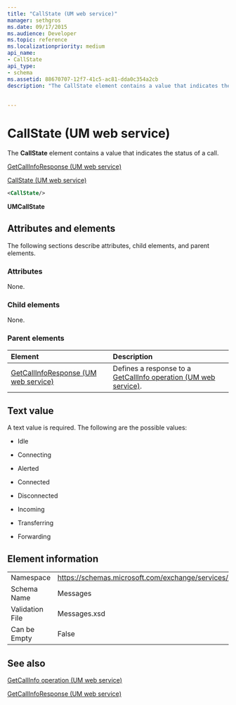```yaml
---
title: "CallState (UM web service)"
manager: sethgros
ms.date: 09/17/2015
ms.audience: Developer
ms.topic: reference
ms.localizationpriority: medium
api_name:
- CallState
api_type:
- schema
ms.assetid: 88670707-12f7-41c5-ac81-dda0c354a2cb
description: "The CallState element contains a value that indicates the status of a call."
 
 
---
```


# CallState (UM web service)

The **CallState** element contains a value that indicates the status of a call. 
  
[GetCallInfoResponse (UM web service)](getcallinforesponse-um-web-service.md)
  
[CallState (UM web service)](callstate-um-web-service.md)
  
```xml
<CallState/>
```

 **UMCallState**
## Attributes and elements

The following sections describe attributes, child elements, and parent elements.
  
### Attributes

None.
  
### Child elements

None.
  
### Parent elements

|**Element**|**Description**|
|:-----|:-----|
|[GetCallInfoResponse (UM web service)](getcallinforesponse-um-web-service.md) <br/> |Defines a response to a [GetCallInfo operation (UM web service)](getcallinfo-operation-um-web-service.md).  <br/> |
   
## Text value

A text value is required. The following are the possible values:
  
- Idle
    
- Connecting
    
- Alerted
    
- Connected
    
- Disconnected
    
- Incoming
    
- Transferring
    
- Forwarding
    
## Element information

|||
|:-----|:-----|
|Namespace  <br/> |https://schemas.microsoft.com/exchange/services/2006/message  <br/> |
|Schema Name  <br/> |Messages  <br/> |
|Validation File  <br/> |Messages.xsd  <br/> |
|Can be Empty  <br/> |False  <br/> |
   
## See also



[GetCallInfo operation (UM web service)](getcallinfo-operation-um-web-service.md)
  
[GetCallInfoResponse (UM web service)](getcallinforesponse-um-web-service.md)

